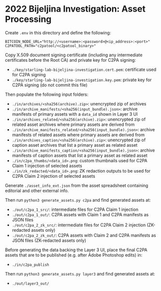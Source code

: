 # 2022 Bijeljina Investigation: Asset Processing

Create `.env` in this directory and define the following:

```
BITCOIN_NODE_URL="http://<username>:<password>@<ip_address>:<port>"
C2PATOOL_PATH="c2patool/<c2patool_binary>"
```

Copy X.509 document signing certificate (including any intermediate certificates before the Root CA) and private key for C2PA signing:

- `./key/starling-lab-bijeljina-investigation.cert.pem`: certificate used for C2PA signing
- `./key/starling-lab-bijeljina-investigation.key.pem`: private key for C2PA signing (do not commit this file)

Then populate the following input folders:

- `./in/archives/<sha256(archive).zip>`: unencrypted zip of archives
- `./in/archive_manifests/<sha256(input_bundle).json>`: archive manifests of primary assets with a `data_id` shown in Layer 3 UI
- `./in/archives_related/<sha256(archive).zip>`: unencrypted zip of related asset archives where primary assets are derived from
- `./in/archive_manifests_related/<sha256(input_bundle).json>`: archive manifests of related assets where primary assets are derived from
- `./in/archives_caption/<sha256(archive).zip>`: unencrypted zip of caption asset archives that list a primary asset as related asset
- `./in/archive_manifests_caption/<sha256(input_bundle).json>`: archive manifests of caption assets that list a primary asset as related asset
- `./in/c2pa_thumbs/<data_id>.png`: custom thumbnails used for C2PA Claim 1 injection of selected assets
- `./in/zk_redacted/<data_id>.png`: ZK redaction outputs to be used for C2PA Claim 2 injection of selected assets

Generate `./asset_info_ext.json` from the asset spreadsheet containing editorial and other external info.

Then run `python3 generate_assets.py c2pa` and find generated assets at:

- `./out/c2pa_1_src/`: intermediate files for C2PA Claim 1 injection
- `./out/c2pa_1_out/`: C2PA assets with Claim 1 and C2PA manifests as JSON files
- `./out/c2pa_2_zk_src/`: intermediate files for C2PA Claim 2 injection (ZK-redacted assets only)
- `./out/c2pa_2_zk_out/`: C2PA assets with Claim 2 and C2PA manifests as JSON files (ZK-redacted assets only)

Before generating the data backing the Layer 3 UI, place the final C2PA assets that are to be published (e.g. after Adobe Photoshop edits) in:

- `./in/c2pa_publish`

Then run `python3 generate_assets.py layer3` and find generated assets at:

- `./out/layer3_out/`